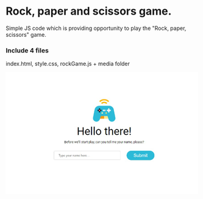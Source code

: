 # Rock, paper and scissors game.
Simple JS code which is providing opportunity to play the "Rock, paper, scissors" game.

### Include 4 files
index.html, style.css, rockGame.js + media folder

![alt text](https://github.com/wadewilsones/TheGame.github.io/blob/main/pics.png)
